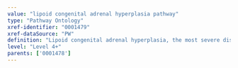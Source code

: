 ```yaml
---
value: "lipoid congenital adrenal hyperplasia pathway"
type: "Pathway Ontology"
xref-identifier: "0001479"
xref-dataSource: "PW"
definition: "Lipoid congenital adrenal hyperplasia, the most severe disorder of steroid hormone biosynthesis, is caused by a defect in the conversion of cholesterol to pregnenolone, the first step in adrenal and gonadal steroidogenesis. All affected individuals are phenotypic females with a severe salt-losing syndrome that is fatal if not treated in early infancy."
level: "Level 4+"
parents: ['0001478']
---
```

